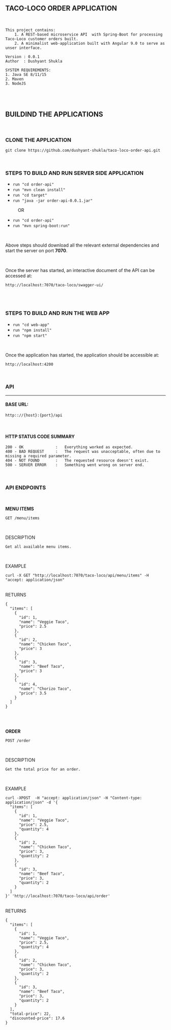 ## TACO-LOCO ORDER APPLICATION

</br>

```
This project contains:
    1. A REST-based microservice API  with Spring-Boot for processing Taco-Loco customer orders built.
    2. A minimalist web-application built with Angular 9.0 to serve as unser interface.

Version : 0.0.1
Author  : Dushyant Shukla

SYSTEM REQUIREMENTS:
1. Java SE 8/11/15
2. Maven
3. NodeJS
```
</br>
</br>

## BUILDIND THE APPLICATIONS

</br>

### CLONE THE APPLICATION
```
git clone https://github.com/dushyant-shukla/taco-loco-order-api.git
```

</br>

### STEPS TO BUILD AND RUN SERVER SIDE APPLICATION

* ```run "cd order-api"```
* ```run "mvn clean install"```
* ```run "cd target"```
* ```run "java -jar order-api-0.0.1.jar"```

&nbsp; &nbsp; &nbsp; &nbsp; &nbsp; OR

* ```run "cd order-api"```
* ```run "mvn spring-boot:run"```


</br>

Above steps should download all the relevant external dependencies and start the server on port **7070**.

</br>

Once the server has started, an interactive document of the API can be accessed at:
```
http://localhost:7070/taco-loco/swagger-ui/
```


</br>
</br>

### STEPS TO BUILD AND RUN THE WEB APP
* ```run "cd web-app"```
* ```run "npm install"```
* ```run "npm start"```

</br>

Once the application has started, the application should be accessible at:
```
http://localhost:4200
```

</br>

### API
---

#### BASE URL:
```
http:://{host}:{port}/api
```

</br>

#### HTTP STATUS CODE SUMMARY
```
200 - OK              :   Everything worked as expected.
400 - BAD REQUEST     :   The request was unacceptable, often due to missing a required parameter.
404 - NOT FOUND       :   The requested resource doesn't exist.
500 - SERVER ERROR    :   Something went wrong on server end.
```

</br>

### API ENDPOINTS

</br>

**MENU ITEMS**
```
GET /menu/items
```

</br>

DESCRIPTION</br>
```
Get all available menu items.
```

</br>

EXAMPLE
```
curl -X GET "http://localhost:7070/taco-loco/api/menu/items" -H "accept: application/json"
```
</br>
RETURNS

```
{
  "items": [
    {
      "id": 1,
      "name": "Veggie Taco",
      "price": 2.5
    },
    {
      "id": 2,
      "name": "Chicken Taco",
      "price": 3
    },
    {
      "id": 3,
      "name": "Beef Taco",
      "price": 3
    },
    {
      "id": 4,
      "name": "Chorizo Taco",
      "price": 3.5
    }
  ]
}
```

</br>
</br>

**ORDER**
```
POST /order
```

</br>

DESCRIPTION</br>
```
Get the total price for an order.
```

</br>

EXAMPLE
```
curl -XPOST  -H "accept: application/json" -H "Content-type: application/json" -d '{
  "items": [
    {
      "id": 1,
      "name": "Veggie Taco",
      "price": 2.5,
      "quantity": 4
    },
    {
      "id": 2,
      "name": "Chicken Taco",
      "price": 3,
      "quantity": 2
    },
    {
      "id": 3,
      "name": "Beef Taco",
      "price": 3,
      "quantity": 2
    }
  ]
}' 'http://localhost:7070/taco-loco/api/order'
```
</br>
RETURNS

```
{
  "items": [
    {
      "id": 1,
      "name": "Veggie Taco",
      "price": 2.5,
      "quantity": 4
    },
    {
      "id": 2,
      "name": "Chicken Taco",
      "price": 3,
      "quantity": 2
    },
    {
      "id": 3,
      "name": "Beef Taco",
      "price": 3,
      "quantity": 2
    }
  ],
  "total-price": 22,
  "discounted-price": 17.6
}
```

</br>
</br>